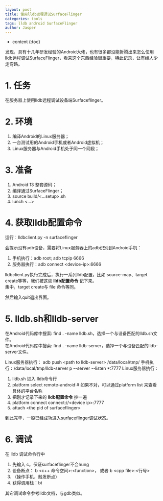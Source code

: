 ```yaml
---
layout: post
title: 使用lldb远程调试SurfaceFlinger
categories: tools
tags: lldb android SurfaceFlinger
author: Jasper
---
```


* content
{:toc}

发现，具有十几年研发经验的Android大佬，也有很多都没能折腾出来怎么使用lldb远程调试SurfaceFlinger，看来这个东西经验很重要，特此记录，让有缘人少走弯路。



# 1. 任务

在服务器上使用lldb远程调试设备端Surfaceflinger。

# 2. 环境

1. 编译Android的Linux服务器；
2. 一台测试用的Android手机或者Android虚拟机；
3. Linux服务器与Android手机处于同一个网段；

# 3. 准备

1. Android 13 整套源码；
2. 编译通过SurfaceFlinger；
3. source build/<...setup>.sh
4. lunch <...>

# 4. 获取lldb配置命令

运行：lldbclient.py -n surfaceflinger

会提示没有adb设备，需要将Linux服务器上的adb识别到Android手机：  
1. 手机执行：adb root; adb tcpip 6666
2. 服务器执行：adb connect \<device-ip\>:6666

lldbclient.py执行完成后，执行一系列lldb配置，比如 source-map、target create等等，我们被这些 __lldb配置命令__ 记下来。  
集中，target create与 file 命令等同。

然后输入quit退出界面。

# 5. lldb.sh和lldb-server

在Android代码库中搜索: find . -name lldb.sh，选择一个与设备匹配的lldb.sh文件。  
在Android代码库中搜索: find . -name lldb-server，选择一个与设备匹配的lldb-server文件。

Linux服务器执行： adb push \<path to lldb-server\> /data/local/tmp/
手机执行：/data/local/tmp/lldb-server p --server --listen *:7777
Linux服务器执行：   
1. lldb.sh 进入 lldb命令行
2. platform select remote-android # 如果不对，可以通过platform list 来查看具体的平台名称
3. 把刚才记录下来的 __lldb配置命令__ 抄一遍
4. platform connect connect://\<device ip\>:7777
5. attach \<the pid of surfaceflinger\>

到此完毕，一般已经成功进入surfaceflinger调试状态。

# 6. 调试

在 lldb 调试命令行中

1. 先输入 c，保证surfaceflinger不会hung
2. 设备断点： b \<c++ 命令空间\>:\<function\>， 或者 b \<cpp file\>:\<行号\>
3. （操作手机，触发断点）
4. 获得调用栈：bt

其它调试命令参考lldb文档，与gdb类似。


